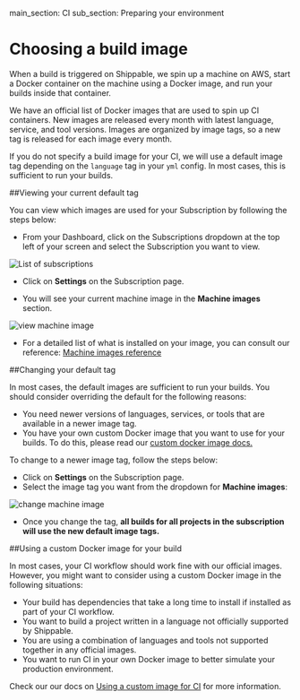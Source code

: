 main_section: CI
sub_section: Preparing your environment

# Choosing a build image

When a build is triggered on Shippable, we spin up a machine on AWS, start a Docker container on the machine using a Docker image, and run your builds inside that container.

We have an official list of Docker images that are used to spin up CI containers. New images are released every month with latest language, service, and tool versions.  Images are organized by image tags, so a new tag is released for each image every month.

If you do not specify a build image for your CI, we will use a default image tag depending on the `language` tag in your `yml` config. In most cases, this is sufficient to run your builds.

##Viewing your current default tag

You can view which images are used for your Subscription by following the steps below:

- From your Dashboard, click on the Subscriptions dropdown at the top left of your screen and select the Subscription you want to view.

<img src="../../images/ci/list-subscriptions.png" alt="List of subscriptions">

- Click on **Settings** on the Subscription page.

- You will see your current machine image in the **Machine images** section.

<img src="../../images/ci/view-machine-image-2.png" alt="view machine image">

- For a detailed list of what is installed on your image, you can consult our reference: [Machine images reference](../reference/machine-images-overview/)

##Changing your default tag

In most cases, the default images are sufficient to run your builds. You should consider overriding the default for the following reasons:

- You need newer versions of languages, services, or tools that are available in a newer image tag.
- You have your own custom Docker image that you want to use for your builds. To do this, please read our [custom docker image docs.](custom-docker-image/)

To change to a newer image tag, follow the steps below:

- Click on **Settings** on the Subscription page.
- Select the image tag you want from the dropdown for **Machine images**:

<img src="../../images/ci/view-machine-image.png" alt="change machine image">

- Once you change the tag, **all builds for all projects in the subscription will use the new default image tags.**

##Using a custom Docker image for your build

In most cases, your CI workflow should work fine with our official images. However, you might want to consider using a custom Docker image in the following situations:

- Your build has dependencies that take a long time to install if installed as part of your CI workflow.
- You want to build a project written in a language not officially supported by Shippable.
- You are using a combination of languages and tools not supported together in any official images.
- You want to run CI in your own Docker image to better simulate your production environment.

Check our our docs on [Using a custom image for CI](custom-docker-image/) for more information.
